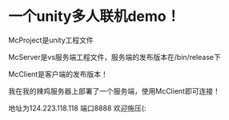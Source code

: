 # 一个unity多人联机demo！

McProject是unity工程文件

McServer是vs服务端工程文件，服务端的发布版本在/bin/release下

McClient是客户端的发布版本！

我在我的辣鸡服务器上部署了一个服务端，使用McClient即可连接！

地址为124.223.118.118 端口8888 欢迎施压(:
